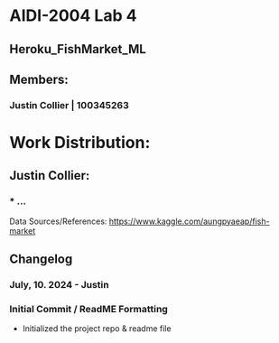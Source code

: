 # AIDI-2004 Lab 4
## Heroku_FishMarket_ML

## Members:
### Justin Collier | 100345263

# Work Distribution:
## Justin Collier:
### * ...

Data Sources/References: https://www.kaggle.com/aungpyaeap/fish-market
 
## Changelog
### July, 10. 2024 - Justin
### Initial Commit / ReadME Formatting
+ Initialized the project repo & readme file
